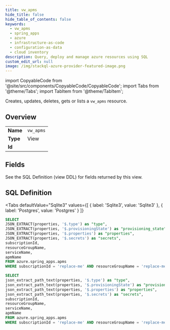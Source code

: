 ```yaml
--- 
title: vw_apms
hide_title: false
hide_table_of_contents: false
keywords:
  - vw_apms
  - spring_apps
  - azure
  - infrastructure-as-code
  - configuration-as-data
  - cloud inventory
description: Query, deploy and manage azure resources using SQL
custom_edit_url: null
image: /img/stackql-azure-provider-featured-image.png
---
```


import CopyableCode from '@site/src/components/CopyableCode/CopyableCode';
import Tabs from '@theme/Tabs';
import TabItem from '@theme/TabItem';

Creates, updates, deletes, gets or lists a <code>vw_apms</code> resource.

## Overview
<table><tbody>
<tr><td><b>Name</b></td><td><code>vw_apms</code></td></tr>
<tr><td><b>Type</b></td><td>View</td></tr>
<tr><td><b>Id</b></td><td><CopyableCode code="azure.spring_apps.vw_apms" /></td></tr>
</tbody></table>

## Fields

See the SQL Definition (view DDL) for fields returned by this view.

## SQL Definition

<Tabs
defaultValue="Sqlite3"
values={[
{ label: 'Sqlite3', value: 'Sqlite3' },
{ label: 'Postgres', value: 'Postgres' }
]}
>
<TabItem value="Sqlite3">

```sql
SELECT
JSON_EXTRACT(properties, '$.type') as "type",
JSON_EXTRACT(properties, '$.provisioningState') as "provisioning_state",
JSON_EXTRACT(properties, '$.properties') as "properties",
JSON_EXTRACT(properties, '$.secrets') as "secrets",
subscriptionId,
resourceGroupName,
serviceName,
apmName
FROM azure.spring_apps.apms
WHERE subscriptionId = 'replace-me' AND resourceGroupName = 'replace-me' AND serviceName = 'replace-me';
```

</TabItem>
<TabItem value="Postgres">

```sql
SELECT
json_extract_path_text(properties, '$.type') as "type",
json_extract_path_text(properties, '$.provisioningState') as "provisioning_state",
json_extract_path_text(properties, '$.properties') as "properties",
json_extract_path_text(properties, '$.secrets') as "secrets",
subscriptionId,
resourceGroupName,
serviceName,
apmName
FROM azure.spring_apps.apms
WHERE subscriptionId = 'replace-me' AND resourceGroupName = 'replace-me' AND serviceName = 'replace-me';
```

</TabItem>
</Tabs>
